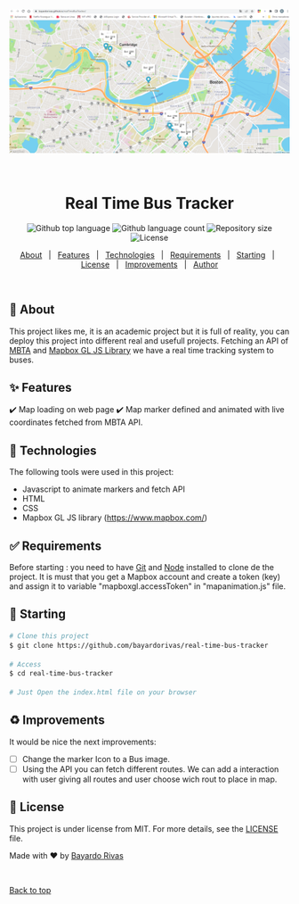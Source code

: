 <div align="center" id="top"> 
  <img src="./img/splash.png" alt="Real Time Bus Tracker" />

  &#xa0;

  <!-- <a href="https://realtimebustracker.netlify.app">Splash</a> -->
</div>

<h1 align="center">Real Time Bus Tracker</h1>

<p align="center">
  <img alt="Github top language" src="https://img.shields.io/github/languages/top/bayardorivas/real-time-bus-tracker?color=56BEB8">

  <img alt="Github language count" src="https://img.shields.io/github/languages/count/bayardorivas/real-time-bus-tracker?color=56BEB8">

  <img alt="Repository size" src="https://img.shields.io/github/repo-size/bayardorivas/real-time-bus-tracker?color=56BEB8">

  <img alt="License" src="https://img.shields.io/github/license/bayardorivas/real-time-bus-tracker?color=56BEB8">

  <!-- <img alt="Github issues" src="https://img.shields.io/github/issues/bayardorivas/real-time-bus-tracker?color=56BEB8" /> -->

  <!-- <img alt="Github forks" src="https://img.shields.io/github/forks/bayardorivas/real-time-bus-tracker?color=56BEB8" /> -->

  <!-- <img alt="Github stars" src="https://img.shields.io/github/stars/bayardorivas/real-time-bus-tracker?color=56BEB8" /> -->
</p>

<!-- Status -->

<!-- <h4 align="center"> 
	🚧  Real Time Bus Tracker 🚀 Under construction...  🚧
</h4> 

<hr> -->

<p align="center">
  <a href="#dart-about">About</a> &#xa0; | &#xa0; 
  <a href="#sparkles-features">Features</a> &#xa0; | &#xa0;
  <a href="#rocket-technologies">Technologies</a> &#xa0; | &#xa0;
  <a href="#white_check_mark-requirements">Requirements</a> &#xa0; | &#xa0;
  <a href="#checkered_flag-starting">Starting</a> &#xa0; | &#xa0;
  <a href="#memo-license">License</a> &#xa0; | &#xa0;
  <a href="#recycle-improvements">Improvements</a> &#xa0; | &#xa0;	
  <a href="https://github.com/bayardorivas" target="_blank">Author</a>
</p>

<br>

## :dart: About ##

This project likes me, it is an academic project but it is full of reality, you can deploy this project into different real and usefull projects. Fetching an API of [MBTA](https://www.mbta.com/) and [Mapbox GL JS Library](https://www.mapbox.com/) we have a real time tracking system to buses. 

## :sparkles: Features ##

:heavy_check_mark: Map loading on web page
:heavy_check_mark: Map marker defined and animated with live coordinates fetched from MBTA API.

## :rocket: Technologies ##

The following tools were used in this project:

- Javascript to animate markers and fetch API
- HTML
- CSS
- Mapbox GL JS library  (https://www.mapbox.com/)

## :white_check_mark: Requirements ##

Before starting : you need to have [Git](https://git-scm.com) and [Node](https://nodejs.org/en/) installed to clone de the project.
It is must that you get a Mapbox account and create a token (key) and assign it to variable "mapboxgl.accessToken" in "mapanimation.js" file.

## :checkered_flag: Starting ##

```bash
# Clone this project
$ git clone https://github.com/bayardorivas/real-time-bus-tracker

# Access
$ cd real-time-bus-tracker

# Just Open the index.html file on your browser

```

## :recycle: Improvements ##

It would be nice the next improvements:
- [ ] Change the marker Icon to a Bus image.
- [ ] Using the API you can fetch different routes. We can add a interaction with user giving all routes and user choose wich rout to place in map.

## :memo: License ##

This project is under license from MIT. For more details, see the [LICENSE](LICENSE.md) file.


Made with :heart: by <a href="https://github.com/bayardorivas" target="_blank">Bayardo Rivas</a>

&#xa0;

<a href="#top">Back to top</a>
